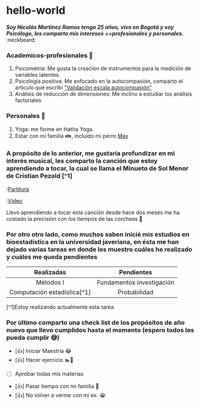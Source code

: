 # hello-world
***Soy Nicolás Martínez Ramos tengo 25 años, vivo en Bogotá y soy Psicólogo, les comparto mis intereses ==profesionales y personales.*** :neckbeard:

### Academicos-profesionales :closed_book:
1. Psicometria: Me gusta la creación de instrumentos para la medición de variables latentes.
2. Psicología positiva: Me enfocado en la autocompasión, comparto el artículo que escribí ["Validación escala autocompasión"](https://www.psicothema.com/pii?pii=4784)
3. Análisis de reducción de dimensiones: Me inclino a estudiar los análisis factoriales

### Personales :dancer:
1. Yoga: me forme en Hatha Yoga. 
2. Estar con mi familia :family:, incluído mi perro [Max](https://livejaverianaedu-my.sharepoint.com/:i:/g/personal/martineznicolas_javeriana_edu_co/EcSjUIc9MgJGhGmwce0WKkMBFFfu0te5RC0r6jo2i8vxdg?e=YK47SW)

### A propósito de lo anterior, me gustaría profundizar en mi interés musical, les comparto la canción que estoy aprendiendo a tocar, la cual se llama el Minueto de Sol Menor de Cristian Pezold [^1]
:[Partitura](https://musescore.com/user/32208150/scores/6020110)

:[Video](https://www.youtube.com/watch?v=NHih-vcYGwU)

Llevo aprendiendo a tocar esta canción desde hace dos meses me ha costado la precisión con los tiempos de las corcheas :musical_note:

### Por otro otro lado, como muchos saben inicié mis estudios en bioestadística en la universidad javeriana, en ésta me han dejado varias tareas en donde les muestro cuáles he realizado y cuáles me queda pendientes

|        Realizadas          |        Pendientes          |
|:------------------------:  | :-----------------:        |
|          Métodos I         | Fundamentos investigación  |
|Computación estadística[^1] | Probabilidad               |


[^1]Estoy realizando actualmente esta tarea

### Por último comparto una check list de los propósitos de año nuevo que llevo cumplidos hasta el momento (espero todos los pueda cumplir :sweat_smile:)
- [:+1:] Iniciar Maestría :joy:
- [:+1:] Hacer ejercicio :swimmer::bicyclist:
- [ ] Aprobar todas mis materias
- [:+1:] Pasar tiempo con mi familia :rainbow:
- [:+1:] No volver a verme con mi ex. :sob:
